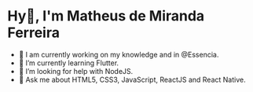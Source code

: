 # Hy👋, I'm Matheus de Miranda Ferreira
- 🔭 I am currently working on my knowledge and in @Essencia.
- 🌱 I’m currently learning Flutter.
- 🤔 I’m looking for help with NodeJS.
- 💬 Ask me about HTML5, CSS3, JavaScript, ReactJS and React Native.
<!--
**matheusmirandaferreira/matheusmirandaferreira** is a ✨ _special_ ✨ repository because its `README.md` (this file) appears on your GitHub profile.

Here are some ideas to get you started:

- 🔭 I’m currently working on ... [x]
- 🌱 I’m currently learning ReactJS. [x]
- 👯 I’m looking to collaborate on ...
- 🤔 I’m looking for help with ... [x]
- 💬 Ask me about ... [x]
- 📫 How to reach me: matheusdemirandaferreira@gmail.com [x]
- 😄 Pronouns: ...
- ⚡ Fun fact: ...
-->
